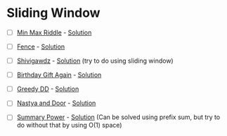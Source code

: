 # Sliding Window

- [ ] [Min Max Riddle](https://www.hackerrank.com/challenges/min-max-riddle/problem) - [Solution](MinMaxRiddle.cpp)

- [ ] [Fence](https://codeforces.com/problemset/problem/363/B) - [Solution](363B.cpp)

- [ ] [Shivigawdz](https://www.codechef.com/problems/SHIVIGOD) - [Solution](SHIVIGOD.cpp) (try to do using sliding window)

- [ ] [Birthday Gift Again](https://www.codechef.com/problems/BDGFT) - [Solution](BDGFT.cpp)

- [ ] [Greedy DD](https://www.codechef.com/problems/ECAPR206) - [Solution](ECAPR206.cpp)

- [ ] [Nastya and Door](https://codeforces.com/problemset/problem/1341/B) - [Solution](1341B.cpp)

- [ ] [Summary Power](https://www.codechef.com/problems/SUMPOWER) - [Solution](SUMPOWER.cpp) (Can be solved using prefix sum, but try to do without that by using O(1) space)
